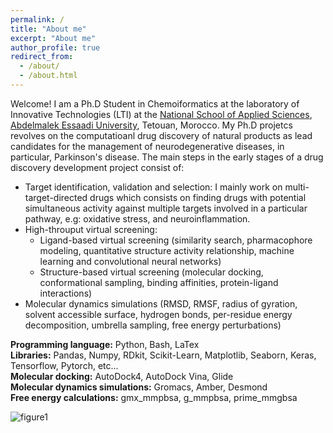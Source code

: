 ```yaml
---
permalink: /
title: "About me"
excerpt: "About me"
author_profile: true
redirect_from: 
  - /about/
  - /about.html
---
```


Welcome! I am a Ph.D Student in Chemoiformatics at the laboratory of Innovative Technologies (LTI) at the [National School of Applied Sciences](http://ensat.ac.ma/Portail/), [Abdelmalek Essaadi University](http://www.uae.ma/website/), Tetouan, Morocco. My Ph.D projetcs revolves on the computatioanl drug discovery of natural products as lead candidates for the management of neurodegenerative diseases, in particular, Parkinson's disease. The main steps in the early stages of a drug discovery development project consist of:
   * Target identification, validation and selection: I mainly work on multi-target-directed drugs which consists on finding drugs with potential simultaneous activity against multiple targets involved in a particular pathway, e.g: oxidative stress, and neuroinflammation.
   * High-throuput virtual screening:
        * Ligand-based virtual screening (similarity search, pharmacophore modeling, quantitative structure activity relationship, machine learning and convolutional neural networks)
        * Structure-based virtual screening (molecular docking, conformational sampling, binding affinities, protein-ligand interactions)
   * Molecular dynamics simulations (RMSD, RMSF, radius of gyration, solvent accessible surface, hydrogen bonds, per-residue energy decomposition, umbrella sampling, free energy perturbations)
  
**Programming language:** Python, Bash, LaTex  
**Libraries:** Pandas, Numpy, RDkit, Scikit-Learn, Matplotlib, Seaborn, Keras, Tensorflow, Pytorch, etc...  
**Molecular docking:** AutoDock4, AutoDock Vina, Glide   
**Molecular dynamics simulations:** Gromacs, Amber, Desmond  
**Free energy calculations:** gmx_mmpbsa, g_mmpbsa, prime_mmgbsa  

![figure1](https://raw.githubusercontent.com/yboulaamane/yboulaamane.github.io/master/images/research/cadd.png "General process of a drug discovery project.")
